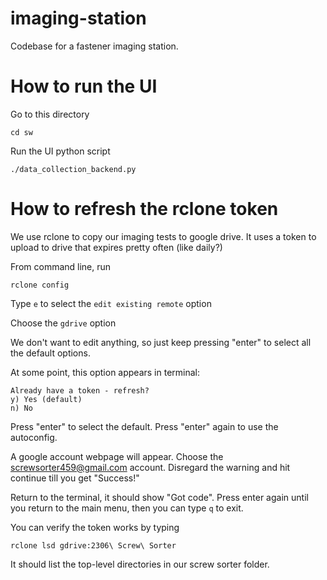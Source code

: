 # imaging-station
Codebase for a fastener imaging station.

# How to run the UI
Go to this directory
```
cd sw
```
Run the UI python script
```
./data_collection_backend.py
```


# How to refresh the rclone token
We use rclone to copy our imaging tests to google drive.
It uses a token to upload to drive that expires pretty often (like daily?)

From command line, run
```
rclone config
```
Type `e` to select the `edit existing remote` option

Choose the `gdrive` option

We don't want to edit anything, so just keep pressing "enter" to select all the default options.

At some point, this option appears in terminal:
```
Already have a token - refresh?
y) Yes (default)
n) No
```
Press "enter" to select the default. Press "enter" again to use the autoconfig.

A google account webpage will appear. Choose the screwsorter459@gmail.com account.
Disregard the warning and hit continue till you get "Success!"

Return to the terminal, it should show "Got code". Press enter again until you return to the main menu, then you can type `q` to exit.

You can verify the token works by typing
```
rclone lsd gdrive:2306\ Screw\ Sorter
```

It should list the top-level directories in our screw sorter folder.
